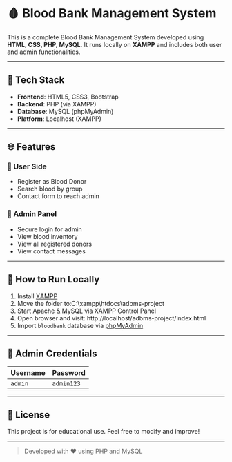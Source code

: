 # 🩸 Blood Bank Management System

This is a complete Blood Bank Management System developed using **HTML, CSS, PHP, MySQL**. It runs locally on **XAMPP** and includes both user and admin functionalities.

---

## 🔧 Tech Stack

- **Frontend**: HTML5, CSS3, Bootstrap
- **Backend**: PHP (via XAMPP)
- **Database**: MySQL (phpMyAdmin)
- **Platform**: Localhost (XAMPP)

---

## 🌐 Features

### 👤 User Side
- Register as Blood Donor
- Search blood by group
- Contact form to reach admin

### 🔐 Admin Panel
- Secure login for admin
- View blood inventory
- View all registered donors
- View contact messages

---

## 🚀 How to Run Locally

1. Install [XAMPP](https://www.apachefriends.org/)
2. Move the folder to:C:\xampp\htdocs\adbms-project
3. Start Apache & MySQL via XAMPP Control Panel
4. Open browser and visit: http://localhost/adbms-project/index.html
5. Import `bloodbank` database via [phpMyAdmin](http://localhost/phpmyadmin)

---

## 🔑 Admin Credentials

| Username | Password  |
|----------|-----------|
| `admin`  | `admin123`|

---

## 📝 License

This project is for educational use. Feel free to modify and improve!

---

> Developed with ❤️ using PHP and MySQL


